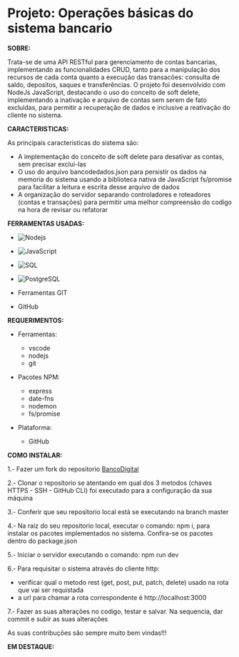 # Projeto: Operações básicas do sistema bancario

**SOBRE:**

Trata-se de uma API RESTful para gerenciamento de contas bancarias, implementando as funcionalidades CRUD, tanto para a manipulação dos recursos de cada conta quanto a execução das transacões: consulta de saldo, depositos, saques e transferências. O projeto foi desenvolvido com NodeJs JavaScript, destacando o uso do conceito de soft delete, implementando a inativação e arquivo de contas sem serem de fato excluidas, para permitir a recuperação de dados e inclusive a reativação do cliente no sistema.

**CARACTERISTICAS:**

As principais caracteristicas do sistema são: 

- A implementação do conceito de soft delete para desativar as contas, sem precisar exclui-las
- O uso do arquivo bancodedados.json para persistir os dados na memoria do sistema usando a biblioteca nativa de JavaScript fs/promise para facilitar a leitura e escrita desse arquivo de dados
- A organização do servidor separando controladores e roteadores (contas e transações) para permitir uma melhor compreensão do codigo na hora de revisar ou refatorar

**FERRAMENTAS USADAS:**

   * ![Nodejs](https://img.shields.io/badge/Node%20js-339933?style=style=for-the-badge&logo=nodedotjs&logoColor=white) 

   * ![JavaScript](https://img.shields.io/badge/JavaScript-008B8B?style=for-the-badge&logo=javascript&logoColor=F7DF1E) 

   * ![SQL](https://img.shields.io/badge/MySQL-8B0000?style=for-the-badge&logo=mysql&logoColor=white)

   * ![PostgreSQL](https://img.shields.io/badge/PostgreSQL-000080?style=for-the-badge&logo=postgresql&logoColor=white)

   * Ferramentas GIT

   * GitHub
     

**REQUERIMENTOS:**

* Ferramentas:
  * vscode
  * nodejs
  * git
 
* Pacotes NPM:
  * express
  * date-fns
  * nodemon
  * fs/promise

* Plataforma:
  * GitHub 

**COMO INSTALAR:**

1.- Fazer um fork do repositorio [BancoDigital](https://github.com/javiergonzalez55/banco-digital)

2.- Clonar o repositorio se atentando em qual dos 3 metodos (chaves HTTPS - SSH - GitHub CLI) foi executado 
    para a configuração da sua máquina

3.- Conferir que seu repositorio local está se executando na branch master

4.- Na raiz do seu repositorio local, executar o comando: npm i, para instalar os pacotes implementados no sistema. Confira-se os pacotes dentro 
    do package.json

5.- Iniciar o servidor executando o comando: npm run dev 

6.- Para requisitar o sistema através do cliente http: 
- verificar qual o metodo rest (get, post, put, patch, delete) usado na rota que vai ser requistada
- a url para chamar a rota correspondente é http://localhost:3000

7.- Fazer as suas alterações no codigo, testar e salvar. Na sequencia, dar commit e subir as suas alterações

As suas contribuções são sempre muito bem vindas!!!



**EM DESTAQUE:**










